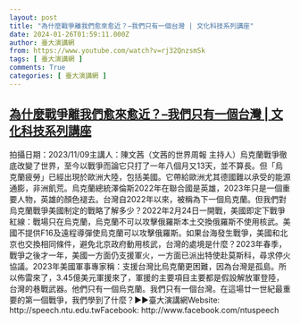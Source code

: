 ```yaml
---
layout: post
title: "為什麼戰爭離我們愈來愈近？–我們只有一個台灣 | 文化科技系列講座"
date: 2024-01-26T01:59:11.000Z
author: 臺大演講網
from: https://www.youtube.com/watch?v=rj32QnzsmSk
tags: [ 臺大演講網 ]
comments: True
categories: [ 臺大演講網 ]
---
```

<!--1706234351000-->
[為什麼戰爭離我們愈來愈近？–我們只有一個台灣 | 文化科技系列講座](https://www.youtube.com/watch?v=rj32QnzsmSk)
------

<div>
拍攝日期：2023/11/09主講人：陳文茜（文茜的世界周報 主持人）烏克蘭戰爭徹底改變了世界，至今以戰爭而論它只打了一年八個月又13天，並不算長。但「烏克蘭疲勞」已經出現於歐洲大陸，包括美國。它帶給歐洲尤其德國難以𠄘受的能源通膨，非洲飢荒。烏克蘭總統澤倫斯2022年在聯合國是英雄，2023年只是一個重要人物，英雄的顏色褪去。台灣自2022年以來，被稱為下一個烏克蘭。但我們對烏克蘭戰爭美國制定的戰略了解多少？2022年2月24日一開戰，美國即定下戰爭紅線：戰場只在烏克蘭，烏克蘭不可以攻擊俄羅斯本土交換俄羅斯不使用核武。美國不提供F16及遠程導彈使烏克蘭可以攻擊俄羅斯。如果台海發生戰爭，美國和北京也交換相同條件，避免北京政府動用核武，台灣的處境是什麼？2023年春季，戰爭之後才一年，美國一方面仍支援軍火，一方面已派出特使赴莫斯科，尋求停火協議。2023年美國軍事專家稱：支援台灣比烏克蘭更困難，因為台灣是孤島。所以佈雷來了，3.45億美元軍援來了，軍援的主要項目主要都是假設解放軍登陸，台灣的巷戰武器。他們只有一個烏克蘭。我們只有一個台灣。在這場廿一世紀最重要的第一個戰爭，我們學到了什麼？►►臺大演講網Website: http://speech.ntu.edu.twFacebook: http://www.facebook.com/ntuspeech
</div>
